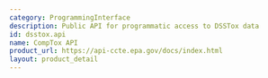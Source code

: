 ```yaml
---
category: ProgrammingInterface
description: Public API for programmatic access to DSSTox data
id: dsstox.api
name: CompTox API
product_url: https://api-ccte.epa.gov/docs/index.html
layout: product_detail
---
```

